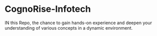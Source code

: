 # CognoRise-Infotech
IN this Repo, the chance to gain hands-on experience and deepen your understanding of various concepts in a dynamic environment.  
